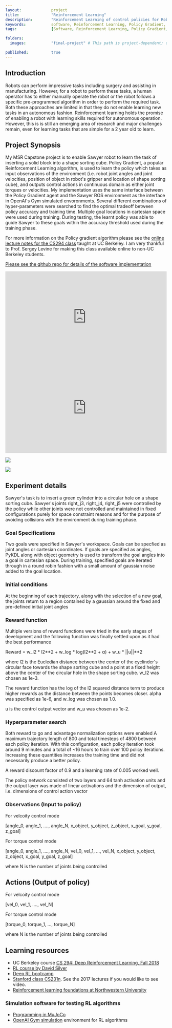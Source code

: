 ```yaml
---
layout:             project
title:              "Reinforcement Learning"
description:        "Reinforcement Learning of control policies for Robotic manipulation"
keywords:           software, Reinforcement Learning, Policy Gradient, Convolution Neural Networks, CNN, Deep Learning, Q Learning, OpenAI, Gym, MuJoCo, Sawyer, Object recognition, Grasping, Manipulation, ROS, Robotics, Optimal Control, Python
tags:               [Software, Reinforcement Learning, Policy Gradient, Convolution Neural Networks, CNN, Deep Learning, Q Learning, OpenAI, Gym, MuJoCo, Sawyer, Object recognition, Grasping, Manipulation, ROS, Robotics, Optimal Control, Python]

folders:
  images:           "final-project" # This path is project-dependent; don't forget to change it!

published:          true
---
```


## Introduction
Robots can perform impressive tasks including surgery and assisting in manufacturing.  However, for a robot to perform these tasks, a human operator has to either manually operate the robot or the robot follows a specific pre-programmed algorithm in order to perform the required task. Both these approaches are limited in that they do not enable learning new tasks in an autonomous fashion. Reinforcement learning holds the promise of enabling a robot with learning skills required for autonomous operation. However, this is is still an emerging area of research and major challenges remain, even for learning tasks that are simple for a 2 year old to learn.

## Project Synopsis
My MSR Capstone project is to enable Sawyer robot to learn the task of inserting a solid block into a shape sorting cube.
Policy Gradient, a popular Reinforcement Learning algorithm, is used to learn the policy which takes as input observations of the environment (i.e. robot joint angles and joint velocities, position of object in robot's gripper and location of shape sorting cube), and outputs control actions in continuous domain as either joint torques or velocities.
My implementation uses the same interface between the Policy Gradient agent and the Sawyer ROS environment as the interface in OpenAI's Gym simulated envoronments. Several different combinations of hyper-parameters were searched to find the optimal tradeoff between policy accuracy and training time. Multiple goal locations in cartesian space were used during training. During testing, the learnt policy was able to guide Sawyer to these goals within the accuracy threshold used during the training phase.

For more information on the Policy gradient algorithm please see the [online lecture notes for the CS294 class](http://rail.eecs.berkeley.edu/deeprlcourse/static/slides/lec-5.pdf) taught at UC Berkeley. I am very thankful to Prof. Sergey Levine for making this class available online to non-UC Berkeley students.

[Please see the github repo for details of the software implementation](https://github.com/srikanth-kilaru/rl-projects/tree/master/pg)

<div style="position:relative;height:0;padding-bottom:56.25%"><iframe src="https://www.youtube.com/embed/FWMsvvGFMtU?ecver=2" width="640" height="360" frameborder="0" allow="autoplay; encrypted-media" style="position:absolute;width:100%;height:100%;left:0" allowfullscreen></iframe></div>

<div style="position:relative;height:0;padding-bottom:56.25%"><iframe src="https://www.youtube.com/embed/_a9Cef3pkJk?ecver=2" width="640" height="360" frameborder="0" allow="autoplay; encrypted-media" style="position:absolute;width:100%;height:100%;left:0" allowfullscreen></iframe></div>

[![](http://img.youtube.com/vi/FWMsvvGFMtU/0.jpg)](http://www.youtube.com/watch?v=FWMsvvGFMtU "Sawyer implementing Policy Gradient")

[![](http://img.youtube.com/vi/_a9Cef3pkJk/0.jpg)](http://www.youtube.com/watch?v=_a9Cef3pkJk "Sawyer implementing Policy Gradient")


## Experiment details
Sawyer's task is to insert a green cylinder into a circular hole on a shape sorting cube.
Sawyer's joints right_j3, right_j4, right_j5 were controlled by the policy while other joints were not controlled and maintained in fixed configurations purely for space constraint reasons and for the purpose of avoiding collisions with the environment during training phase.

### Goal Specifications
Two goals were specified in Sawyer's workspace. Goals can be specfied as joint angles or cartesian coordinates. If goals are specified as angles, PyKDL along with object geometry is used to transform the goal angles into a goal in cartesian space. During training, specified goals are iterated through in a round robin fashion with a small amount of gaussian noise added to the goal location.

### Initial conditions
At the beginning of each trajectory, along with the selection of a new goal, the joints return to a region contained by a gaussian around the fixed and pre-defined initial joint angles

### Reward  function
Multiple versions of reward functions were tried in the early stages of development and the following function was finally settled upon as it had the best performance

Reward = w_l2 \* l2\*\*2 + w_log \* log(l2\*\*2 + α) + w_u \* \|\|u\|\|\*\*2

where l2 is the Eucledian distance between the center of the cyclinder's circular face towards the shape sorting cube and a point at a fixed height above the center of the circular hole in the shape sorting cube. w_l2 was chosen as 1e-3.

The reward function has the log of the l2 squared distance term to produce higher rewards as the distance between the points becomes closer. alpha was specified as 1e-6, and w_log was chosen as 1.0.

u is the control output vector and w_u was chosen as 1e-2.

### Hyperparameter search
Both reward to go and advantage normalization options were enabled
A maximum trajectory length of 800 and total timesteps of 4800 between each policy iteration. With this configuration, each policy iteration took around 9 minutes and a total of ~16 hours to train over 100 policy iterations. Increasing these quantities increases the training time and did not necessarily produce a better policy.

A reward discount factor of 0.9 and a learning rate of 0.005 worked well.

The policy network consisted of two layers and 64 tanh activation units and the output layer was made of linear activations and the dimension of output, i.e. dimensions of control action vector

### Observations (Input to policy)
For velcoity control mode

[angle_0, angle_1, ...., angle_N, x_object, y_object, z_object, x_goal, y_goal, z_goal]

For torque control mode

[angle_0, angle_1, ...., angle_N, vel_0, vel_1, ..., vel_N, x_object, y_object, z_object, x_goal, y_goal, z_goal]

where N is the number of joints being controlled

## Actions (Output of policy)
For velcoity control mode

[vel_0, vel_1, ...., vel_N]

For torque control mode

[torque_0, torque_1, ..., torque_N]

where N is the number of joints being controlled

## Learning resources
- UC Berkeley course [CS 294: Deep Reinforcement Learning, Fall 2018](http://rail.eecs.berkeley.edu/deeprlcourse/)
- [RL course by David Silver](https://www.youtube.com/watch?v=2pWv7GOvuf0&app=desktop)
- [Deep RL bootcamp](https://sites.google.com/view/deep-rl-bootcamp/lectures)
- [Stanford class CS231n](http://cs231n.stanford.edu/). See the 2017 lectures if you would like to see video.
- [Reinforcement learning foundations at Northwestern University](https://jermwatt.github.io/mlrefined/)


### Simulation software for testing RL algorithms
- [Programming in MuJoCo](http://www.mujoco.org/book/programming.html)
- [OpenAI Gym simulation](https://openai.com/) environment for RL algorithms
